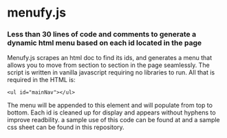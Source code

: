 <h1>menufy.js</h1>

<h3>Less than 30 lines of code and comments to generate a dynamic html menu based on each id located in the page</h3>
<p>Menufy.js scrapes an html doc to find its ids, and generates a menu that allows you to move from section to section in the page seamlessly. The script is written in vanilla javascript requiring no libraries to run. All that is required in the HTML is:</p>

```
<ul id="mainNav"></ul>
```

<p>The menu will be appended to this element and will populate from top to bottom. Each id is cleaned up for display and appears without hyphens to improve readbility. a sample use of this code can be found at <a href="http://ideation.davidmoed.com" target="_blank"></a> and a sample css sheet can be found in this repository.</p>

